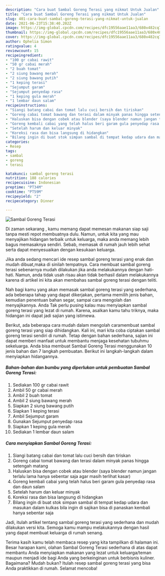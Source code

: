 ```yaml
---
description: "Cara buat Sambal Goreng Terasi yang nikmat Untuk Jualan"
title: "Cara buat Sambal Goreng Terasi yang nikmat Untuk Jualan"
slug: 401-cara-buat-sambal-goreng-terasi-yang-nikmat-untuk-jualan
date: 2021-06-23T15:38:40.202Z
image: https://img-global.cpcdn.com/recipes/dfc19556aae11aa3/680x482cq70/sambal-goreng-terasi-foto-resep-utama.jpg
thumbnail: https://img-global.cpcdn.com/recipes/dfc19556aae11aa3/680x482cq70/sambal-goreng-terasi-foto-resep-utama.jpg
cover: https://img-global.cpcdn.com/recipes/dfc19556aae11aa3/680x482cq70/sambal-goreng-terasi-foto-resep-utama.jpg
author: Ophelia Simon
ratingvalue: 4
reviewcount: 15
recipeingredient:
- "100 gr cabai rawit"
- "50 gr cabai merah"
- "2 buah tomat"
- "2 siung bawang merah"
- "2 siung bawang putih"
- "1 keping terasi"
- "Sejumput garam"
- "Sejumput penyedap rasa"
- "1 keping gula merah"
- "1 lembar daun salam"
recipeinstructions:
- "Siangi batang cabai dan tomat lalu cuci bersih dan tiriskan"
- "Goreng cabai tomat bawang dan terasi dalam minyak panas hingga setengah matang"
- "Haluskan bisa dengan cobek atau blender (saya blender namun jangan terlalu lama hanya sebentar saja agar masih terlihat kasar)"
- "Goreng kembali cabai yang telah halus beri garam gula penyedap rasa dan daun salam"
- "Setelah harum dan keluar minyak"
- "Koreksi rasa dan bisa langsung di hidangkan"
- "Bilang ingin di buat stok simpan sambal di tempat kedap udara dan masukan dalam kulkas bila ingin di sajikan bisa di panaskan kembali hanya sebentar saja"
categories:
- Resep
tags:
- sambal
- goreng
- terasi

katakunci: sambal goreng terasi 
nutrition: 188 calories
recipecuisine: Indonesian
preptime: "PT34M"
cooktime: "PT59M"
recipeyield: "2"
recipecategory: Dinner

---
```



![Sambal Goreng Terasi](https://img-global.cpcdn.com/recipes/dfc19556aae11aa3/680x482cq70/sambal-goreng-terasi-foto-resep-utama.jpg)

Di zaman  sekarang , kamu memang dapat memesan makanan siap saji tanpa mesti repot membuatnya dulu. Namun, untuk kita yang mau menyajikan hidangan terbaik untuk keluarga, maka anda memang lebih bagus memasaknya sendiri. Sebab, memasak di rumah jauh lebih sehat serta dapat menyesuaikan dengan kesukaan keluarga.

Jika anda sedang mencari ide resep sambal goreng terasi yang enak dan mudah dibuat,maka di sinilah tempatnya. Cara membuat sambal goreng terasi  sebenarnya mudah dilakukan jika anda melakukannya dengan hati-hati. Namun, anda tidak usah risau akan tidak berhasil dalam melakukannya 
karena di artikel ini kita akan membahas sambal goreng terasi dengan teliti.  



Nah bagi kamu yang akan memasak sambal goreng terasi yang sederhana, ada beberapa tahap yang dapat dikerjakan, pertama memilih jenis bahan, kemudian penentuan bahan segar, sampai cara mengolah dan menyajikannya. Anda Tak perlu pusing kalau mau menyiapkan sambal goreng terasi yang lezat di rumah. Karena, asalkan kamu  tahu triknya, maka hidangan ini dapat jadi sajian yang istimewa.

Berikut, ada beberapa cara mudah dalam mengolah caramembuat sambal goreng terasi yang siap dihidangkan. Kali ini, mari kita coba ciptakan sambal goreng terasi sendiri di rumah. Tetap dengan bahan sederhana, sajian ini dapat memberi manfaat untuk membantu menjaga kesehatan tubuhmu sekeluarga. Anda bisa membuat Sambal Goreng Terasi menggunakan 10 jenis bahan dan 7 langkah pembuatan. Berikut ini langkah-langkah dalam menyiapkan hidangannya.

<!--inarticleads1-->

##### Bahan-bahan dan bumbu yang diperlukan untuk pembuatan Sambal Goreng Terasi:

1. Sediakan 100 gr cabai rawit
1. Ambil 50 gr cabai merah
1. Ambil 2 buah tomat
1. Ambil 2 siung bawang merah
1. Siapkan 2 siung bawang putih
1. Siapkan 1 keping terasi
1. Ambil Sejumput garam
1. Gunakan Sejumput penyedap rasa
1. Siapkan 1 keping gula merah
1. Sediakan 1 lembar daun salam




<!--inarticleads2-->

##### Cara menyiapkan Sambal Goreng Terasi:

1. Siangi batang cabai dan tomat lalu cuci bersih dan tiriskan
1. Goreng cabai tomat bawang dan terasi dalam minyak panas hingga setengah matang
1. Haluskan bisa dengan cobek atau blender (saya blender namun jangan terlalu lama hanya sebentar saja agar masih terlihat kasar)
1. Goreng kembali cabai yang telah halus beri garam gula penyedap rasa dan daun salam
1. Setelah harum dan keluar minyak
1. Koreksi rasa dan bisa langsung di hidangkan
1. Bilang ingin di buat stok simpan sambal di tempat kedap udara dan masukan dalam kulkas bila ingin di sajikan bisa di panaskan kembali hanya sebentar saja




Jadi, itulah artikel tentang  sambal goreng terasi  yang sederhana dan mudah dilakukan versi kita. Semoga kamu mampu melakukannya dengan hasil yang dapat membuat keluarga di rumah senang. 

Terima kasih kamu telah membaca resep yang kita tampilkan di halaman ini. Besar harapan kami, olahan  Sambal Goreng Terasi sederhana di atas dapat membantu Anda menyiapkan makanan yang lezat untuk keluarga/teman maupun menjadi ide bagi Anda yang berkeinginan untuk berbisnis kuliner. Bagaimana? Mudah bukan? Itulah resep sambal goreng terasi yang bisa Anda praktikkan di rumah. Selamat mencoba!

